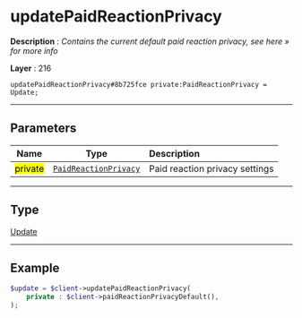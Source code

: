 # updatePaidReactionPrivacy

**Description** : *Contains the current default paid reaction privacy, see here &raquo; for more info*

**Layer** : 216

```tl
updatePaidReactionPrivacy#8b725fce private:PaidReactionPrivacy = Update;
```

---

## Parameters

| Name | Type | Description |
| :---: | :---: | :--- |
| <mark>private</mark> | [`PaidReactionPrivacy`](type/PaidReactionPrivacy) | Paid reaction privacy settings |

---

## Type

[Update](type/Update)

---

## Example

```php
$update = $client->updatePaidReactionPrivacy(
	private : $client->paidReactionPrivacyDefault(),
);
```